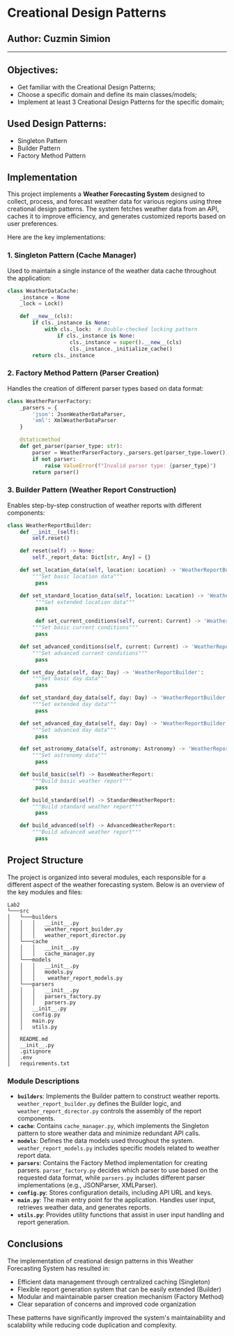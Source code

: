 # Creational Design Patterns
## Author: Cuzmin Simion
----
## Objectives:
* Get familiar with the Creational Design Patterns;
* Choose a specific domain and define its main classes/models;
* Implement at least 3 Creational Design Patterns for the specific domain;

## Used Design Patterns:
* Singleton Pattern
* Builder Pattern
* Factory Method Pattern

## Implementation

This project implements a **Weather Forecasting System** designed to collect, process, and forecast weather data for various regions using three creational design patterns. The system fetches weather data from an API, caches it to improve efficiency, and generates customized reports based on user preferences.


Here are the key implementations:

### 1. Singleton Pattern (Cache Manager)
Used to maintain a single instance of the weather data cache throughout the application:

```python
class WeatherDataCache:
    _instance = None
    _lock = Lock()

    def __new__(cls):
        if cls._instance is None:
            with cls._lock:  # Double-checked locking pattern
                if cls._instance is None:
                    cls._instance = super().__new__(cls)
                    cls._instance._initialize_cache()
        return cls._instance
```

### 2. Factory Method Pattern (Parser Creation)
Handles the creation of different parser types based on data format:

```python
class WeatherParserFactory:
    _parsers = {
        'json': JsonWeatherDataParser,
        'xml': XmlWeatherDataParser
    }

    @staticmethod
    def get_parser(parser_type: str):
        parser = WeatherParserFactory._parsers.get(parser_type.lower())
        if not parser:
            raise ValueError(f"Invalid parser type: {parser_type}")
        return parser()

```

### 3. Builder Pattern (Weather Report Construction)
Enables step-by-step construction of weather reports with different components:

```python
class WeatherReportBuilder:
    def __init__(self):
        self.reset()

    def reset(self) -> None:
        self._report_data: Dict[str, Any] = {}

    def set_location_data(self, location: Location) -> 'WeatherReportBuilder':
        """Set basic location data"""
         pass

    def set_standard_location_data(self, location: Location) -> 'WeatherReportBuilder':
         """Set extended location data"""
         pass

         def set_current_conditions(self, current: Current) -> 'WeatherReportBuilder':
        """Set basic current conditions"""
         pass

    def set_advanced_conditions(self, current: Current) -> 'WeatherReportBuilder':
        """Set advanced current conditions"""
         pass

    def set_day_data(self, day: Day) -> 'WeatherReportBuilder':
        """Set basic day data"""
         pass

    def set_standard_day_data(self, day: Day) -> 'WeatherReportBuilder':
        """Set extended day data"""
         pass

    def set_advanced_day_data(self, day: Day) -> 'WeatherReportBuilder':
        """Set advanced day data"""
         pass

    def set_astronomy_data(self, astronomy: Astronomy) -> 'WeatherReportBuilder':
        """Set astronomy data"""
         pass

    def build_basic(self) -> BaseWeatherReport:
        """Build basic weather report"""
         pass

    def build_standard(self) -> StandardWeatherReport:
        """Build standard weather report"""
         pass

    def build_advanced(self) -> AdvancedWeatherReport:
        """Build advanced weather report"""
         pass

```

## Project Structure
The project is organized into several modules, each responsible for a different aspect of the weather forecasting system. Below is an overview of the key modules and files:

```
Lab2
└───src
│   └───builders
│   │   │   __init__.py
│   │   │   weather_report_builder.py
│   │   │   weather_report_director.py
│   └───cache
│   │   │   __init__.py
│   │   │   cache_manager.py
│   └───models
│   │   │   __init__.py
│   │   │   models.py
│   │   │    weather_report_models.py
│   └───parsers
│   │   │   __init__.py
│   │   │   parsers_factory.py
│   │   │   parsers.py
│   │   __init__.py
│   │   config.py
│   │   main.py
│   │   utils.py
│ 
│   README.md
│   __init__.py    
│   .gitignore
│   .env
│   requirements.txt        
```

### Module Descriptions

- **`builders`**: Implements the Builder pattern to construct weather reports. `weather_report_builder.py` defines the Builder logic, and `weather_report_director.py` controls the assembly of the report components.
- **`cache`**: Contains `cache_manager.py`, which implements the Singleton pattern to store weather data and minimize redundant API calls.
- **`models`**: Defines the data models used throughout the system. `weather_report_models.py` includes specific models related to weather report data.
- **`parsers`**: Contains the Factory Method implementation for creating parsers. `parser_factory.py` decides which parser to use based on the requested data format, while `parsers.py` includes different parser implementations (e.g., JSONParser, XMLParser).
- **`config.py`**: Stores configuration details, including API URL and keys.
- **`main.py`**: The main entry point for the application. Handles user input, retrieves weather data, and generates reports.
- **`utils.py`**: Provides utility functions that assist in user input handling and report generation.


## Conclusions
The implementation of creational design patterns in this Weather Forecasting System has resulted in:
* Efficient data management through centralized caching (Singleton)
* Flexible report generation system that can be easily extended (Builder)
* Modular and maintainable parser creation mechanism (Factory Method)
* Clear separation of concerns and improved code organization

These patterns have significantly improved the system's maintainability and scalability while reducing code duplication and complexity.

